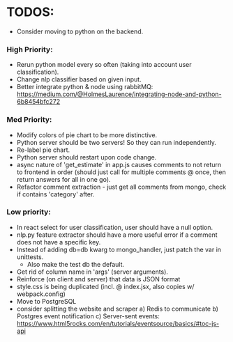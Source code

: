 # TODOS:
- Consider moving to python on the backend.

### High Priority:
- Rerun python model every so often (taking into account user classification).
- Change nlp classifier based on given input.
- Better integrate python & node using rabbitMQ: https://medium.com/@HolmesLaurence/integrating-node-and-python-6b8454bfc272

### Med Priority:
- Modify colors of pie chart to be more distinctive.
- Python server should be two servers! So they can run independently.
- Re-label pie chart.
- Python server should restart upon code change.
- async nature of 'get_estimate' in app.js causes comments to not return to frontend in order (should just call for multiple comments @ once, then return answers for all in one go).
- Refactor comment extraction - just get all comments from mongo, check if contains 'category' after.

### Low priority:
- In react select for user classification, user should have a null option.
- nlp.py feature extractor should have a more useful error if a comment does not have a specific key.
- Instead of adding db=db kwarg to mongo_handler, just patch the var in unittests.
  - Also make the test db the default.
- Get rid of column name in 'args' (server arguments).
- Reinforce (on client and server) that data is JSON format
- style.css is being duplicated (incl. @ index.jsx, also copies w/ webpack.config)
- Move to PostgreSQL
- consider splitting the website and scraper
    a) Redis to communicate
    b) Postgres event notification
    c) Server-sent events: https://www.html5rocks.com/en/tutorials/eventsource/basics/#toc-js-api

